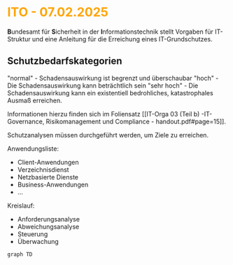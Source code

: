 # <font color = "orange">ITO - 07.02.2025</font>
**B**undesamt für **S**icherheit in der **I**nformationstechnik stellt Vorgaben für IT-Struktur und eine Anleitung für die Erreichung eines IT-Grundschutzes.

## Schutzbedarfskategorien
"normal" - Schadensauswirkung ist begrenzt und überschaubar
"hoch" - Die Schadensauswirkung kann beträchtlich sein
"sehr hoch" - Die Schadensauswirkung kann ein existentiell bedrohliches, katastrophales Ausmaß erreichen.

Informationen hierzu finden sich im Foliensatz [[IT-Orga 03 (Teil b) -IT-Governance, Risikomanagement und Compliance - handout.pdf#page=15]].

Schutzanalysen müssen durchgeführt werden, um Ziele zu erreichen.

Anwendungsliste:
- Client-Anwendungen
- Verzeichnisdienst
- Netzbasierte Dienste
- Business-Anwendungen
- ...

Kreislauf:
- Anforderungsanalyse
- Abweichungsanalyse
- Steuerung
- Überwachung
```mermaid
graph TD

```